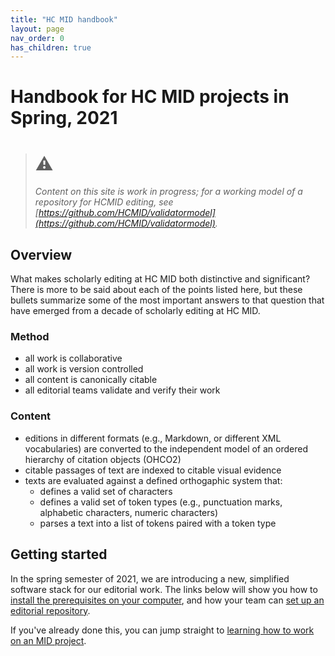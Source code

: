 ```yaml
---
title: "HC MID handbook"
layout: page
nav_order: 0
has_children: true
---
```


# Handbook for HC MID projects in Spring, 2021


> # ⚠️ 
> *Content on this site is work in progress; for a working model of a repository for HCMID editing, see [https://github.com/HCMID/validatormodel](https://github.com/HCMID/validatormodel).*

## Overview

What makes scholarly editing at HC MID both distinctive and significant?  There is more to be said about each of the points listed here, but these bullets summarize some of the most important answers to that question that have emerged from a decade of scholarly editing at HC MID.

### Method

- all work is collaborative
- all work is version controlled
- all content is canonically citable
- all editorial teams validate and verify their work

### Content

- editions in different formats (e.g., Markdown, or different XML vocabularies) are converted to the independent model of an ordered hierarchy of citation objects (OHCO2)
- citable passages of text are indexed to citable visual evidence
- texts are evaluated against a defined orthogaphic system that:
    - defines a valid set of characters
    - defines a valid set of token types (e.g., punctuation marks, alphabetic characters, numeric characters)
    - parses a text into a list of tokens paired with a token type

## Getting started

In the spring semester of 2021, we are introducing a new, simplified software stack for our editorial work.  The links below will show you how to [install the prerequisites on your computer](./prereqs/), and how your team can [set up an editorial repository](./setup).

If you've already done this, you can jump straight to [learning how to work on an MID project](./workflow/).